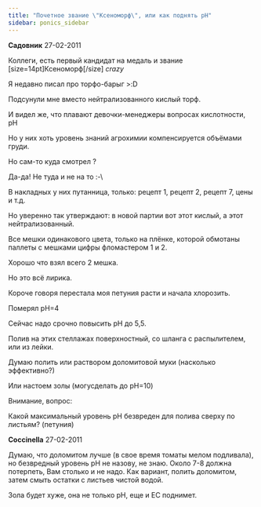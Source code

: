 ```yaml
---
title: "Почетное звание \"Ксеноморф\", или как поднять pH"
sidebar: ponics_sidebar
---
```


**Садовник** 27-02-2011

Коллеги, есть первый кандидат на медаль и звание [size=14pt]Ксеноморф[/size] *crazy*

Я недавно писал про торфо-барыг &gt;:D

Подсунули мне вместо нейтрализованного кислый торф.

И видел же, что плавают девочки-менеджеры вопросах кислотности, pH

Но у них хоть уровень знаний агрохимии компенсируется объёмами груди.

Но сам-то куда смотрел ?

Да-да! Не туда и не на то :-\

В накладных у них путанница, только: рецепт 1, рецепт 2, рецепт 7, цены и т.д.

Но уверенно так утверждают: в новой партии вот этот кислый, а этот нейтрализованный.

Все мешки одинакового цвета, только на плёнке, которой обмотаны паллеты с мешками цифры фломастером 1 и 2.

Хорошо что взял всего 2 мешка.

Но это всё лирика. 

Короче говоря перестала моя петуния расти и начала хлорозить.

Померял pH=4

Сейчас надо срочно повысить pH до 5,5.

Полив на этих стеллажах поверхностный, со шланга с распылителем, или из лейки.

Думаю полить или раствором доломитовой муки (насколько эффективно?)

Или настоем золы (могусделать до pH=10)

Внимание, вопрос:

Какой максимальный уровень pH безвреден для полива сверху по листьям? (петуния)


**Coccinella** 27-02-2011

Думаю, что доломитом лучше (в свое время томаты мелом подливала), но безвредный уровень рН не назову, не знаю. Около 7-8 должна потерпеть, Вам столько и не надо. Как вариант, полить доломитом, затем смыть остатки с листьев чистой водой.

Зола будет хуже, она не только рН, еще и ЕС поднимет.


